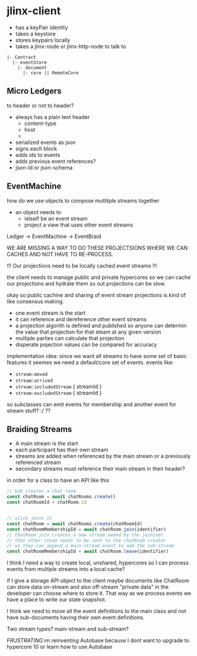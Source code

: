 # jlinx-client

- has a keyPair identity
- takes a keystore
- stores keypairs locally
- takes a jlinx-node or jlinx-http-node to talk to


```
|- Contract
  |- eventStore
    |- document
      |- core || RemoteCore
```


## Micro Ledgers


to header or not to header?


- always has a plain text header
  - content-type
  - host
  - 
- serialized events as json
- signs each block
- adds ids to events
- adds previous event references?
- json-ld or json-schema



## EventMachine

how do we use objects to compose mutlitple streams together

- an object needs to
  - istself be an event stream 
  - project a view that uses other event streams

Ledger -> EventMachine -> EventBraid



WE ARE MISSING A WAY TO DO THESE PROJECTSIONS WHERE WE CAN CACHES AND
NOT HAVE TO RE-PROCESS. 

!!! Our projections need to be locally cached event streams !!!


the client needs to manage public and private hypercores so we can cache
our projections and hydrate them so out projections can be slow. 



okay so public cachine and sharing of event stream projections is kind of like consensus making. 

- one event stream is the start
- it can reference and dereference other event streams
- a projection algorith is defined and published so anyone can determin the value that projection for that steam at any given version
- multiple parties can calculate that projection 
- disperate pojection values can be compared for accuracy


implementation idea: since we want all streams to have some set of basic features it seemes we need a default/core set of events. events like:
- `stream:moved`
- `stream:arrived`
- `stream:includedStream` { streamId }
- `stream:excludedStream` { streamId }

so subclasses can emit events for membership and another event for stream stuff? :/ ??






## Braiding Streams

- A main stream is the start
- each participant has their own stream
- streams are added when referenced by the main stream or a previously referenced stream
- secondary streams must reference their main stream in their header?


in order for a class to have an API like this

```js
// bob creates a chat room
const chatRoom = await chatRooms.create()
const chatRoomId = chatRoom.id


// alice joins it
const chatRoom = await chatRooms.create(chatRoomId)
const chatRoomMembershipId = await chatRoom.join(identifier)
// chatRoom.join creates a new stream owned by the joininer
// that other steam needs to be sent to the chatRoom creator
// so they can append a main-stream event to add the sub-stream
const chatRoomMembershipId = await chatRoom.leave(identifier)
```


I think I need a way to create local, unshared, hypercores so I can
process events from multiple streams into a local cache?

if I give a storage API object to the client maybe documents like ChatRoom
can store data on-stream and also off-stream "private data" in the developer
can choose where to store it. That way as we process events we have a place to write our state snapshot.

I think we need to move all the event definitions to the main class and not have sub-documents having their own event definitions. 


Two stream types? main-stream and sub-stream?



*FRUSTRATING* im reinventing Autobase because I dont want to upgrade to hypercore 10 or learn how to use Autobase
